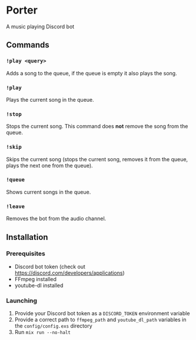 # Porter

A music playing Discord bot

## Commands

### ```!play <query>```

Adds a song to the queue, if the queue is empty it also plays the song.

### ```!play```

Plays the current song in the queue.

### ```!stop```

Stops the current song. This command does **not** remove the song from the queue.

### ```!skip```

Skips the current song (stops the current song, removes it from the queue, plays the next one from the queue).

### ```!queue```

Shows current songs in the queue.

### ```!leave```

Removes the bot from the audio channel.

## Installation

### Prerequisites

* Discord bot token (check out https://discord.com/developers/applications)
* FFmpeg installed
* youtube-dl installed

### Launching 

1. Provide your Discord bot token as a 
```DISCORD_TOKEN``` environment variable
1. Provide a correct path to ```ffmpeg_path``` and ```youtube_dl_path``` variables in the ```config/config.exs``` directory
1. Run ```mix run --no-halt```